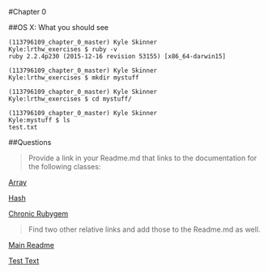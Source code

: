 #Chapter 0

##OS X: What you should see
```
(113796109_chapter_0_master) Kyle Skinner
Kyle:lrthw_exercises $ ruby -v
ruby 2.2.4p230 (2015-12-16 revision 53155) [x86_64-darwin15]

(113796109_chapter_0_master) Kyle Skinner
Kyle:lrthw_exercises $ mkdir mystuff

(113796109_chapter_0_master) Kyle Skinner
Kyle:lrthw_exercises $ cd mystuff/

(113796109_chapter_0_master) Kyle Skinner
Kyle:mystuff $ ls
test.txt
```

##Questions
>Provide a link in your Readme.md that links to the documentation for the following classes:

[Array](http://ruby-doc.org/core-2.2.4/Array.html)

[Hash](http://ruby-doc.org/core-2.2.4/Hash.html)

[Chronic Rubygem](https://github.com/mojombo/chronic)

>Find two other relative links and add those to the Readme.md as well.

[Main Readme](../Readme.md)

[Test Text](mystuff/test.txt)
